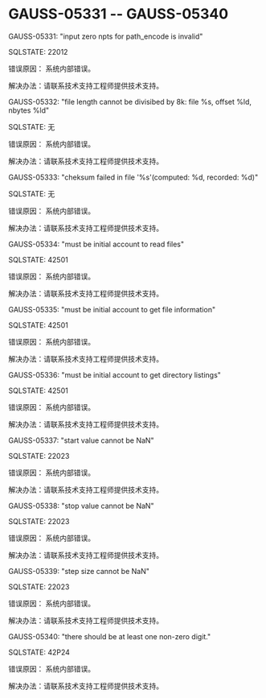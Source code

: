 # GAUSS-05331 -- GAUSS-05340<a name="ZH-CN_TOPIC_0302073002"></a>

GAUSS-05331: "input zero npts for path\_encode is invalid"

SQLSTATE: 22012

错误原因： 系统内部错误。

解决办法：请联系技术支持工程师提供技术支持。

GAUSS-05332: "file length cannot be divisibed by 8k: file %s, offset %ld, nbytes %ld"

SQLSTATE: 无

错误原因： 系统内部错误。

解决办法：请联系技术支持工程师提供技术支持。

GAUSS-05333: "cheksum failed in file '%s'\(computed: %d, recorded: %d\)"

SQLSTATE: 无

错误原因： 系统内部错误。

解决办法：请联系技术支持工程师提供技术支持。

GAUSS-05334: "must be initial account to read files"

SQLSTATE: 42501

错误原因： 系统内部错误。

解决办法：请联系技术支持工程师提供技术支持。

GAUSS-05335: "must be initial account to get file information"

SQLSTATE: 42501

错误原因： 系统内部错误。

解决办法：请联系技术支持工程师提供技术支持。

GAUSS-05336: "must be initial account to get directory listings"

SQLSTATE: 42501

错误原因： 系统内部错误。

解决办法：请联系技术支持工程师提供技术支持。

GAUSS-05337: "start value cannot be NaN"

SQLSTATE: 22023

错误原因： 系统内部错误。

解决办法：请联系技术支持工程师提供技术支持。

GAUSS-05338: "stop value cannot be NaN"

SQLSTATE: 22023

错误原因： 系统内部错误。

解决办法：请联系技术支持工程师提供技术支持。

GAUSS-05339: "step size cannot be NaN"

SQLSTATE: 22023

错误原因： 系统内部错误。

解决办法：请联系技术支持工程师提供技术支持。

GAUSS-05340: "there should be at least one non-zero digit."

SQLSTATE: 42P24

错误原因： 系统内部错误。

解决办法：请联系技术支持工程师提供技术支持。

